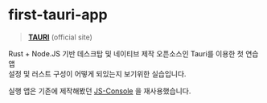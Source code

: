 # first-tauri-app

>**[TAURI](https://tauri.studio/)** (official site)  

Rust + Node.JS 기반 데스크탑 및 네이티브 제작 오픈소스인 Tauri를 이용한 첫 연습 앱  
설정 및 러스트 구성이 어떻게 되있는지 보기위한 실습입니다.

실행 앱은 기존에 제작해봤던 [JS-Console](https://github.com/xmflr95/js-study/tree/main/js-console)  을 재사용했습니다.
